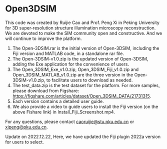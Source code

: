 # Open3DSIM
This code was created by Ruijie Cao and Prof. Peng Xi in Peking University for 3D super-resolution structure illumination microscopy reconstruction. We are devoted to make the SIM community open and constructive. And we will continue to improve the platform.

1.	The Open-3DSIM.rar is the initial version of Open-3DSIM, including the Fiji version and MATLAB code, in a standalone rar file.
2.	The Open-3DSIM-v1.0.zip is the updated version of Open-3DSIM, adding the Exe application for the convenience of users.
3.	The Open_3DSIM_Exe_v1.0.zip, Open_3DSIM_Fiji_v1.0.zip and Open_3DSIM_MATLAB_v1.0.zip are the three version in the Open-3DSIM-v1.0.zip, to facilitate users to download as needed.
4.	The test_data.zip is the test dataset for the platform. For more samples, please download from Figshare: https://figshare.com/articles/dataset/Open_3DSIM_DATA/21731315. 
5.	Each version contains a detailed user guide.
6.	We also provide a video to guide users to install the Fiji version (on the above Fishare link) in Install_Fiji_Screenshot.mp4.

For any questions, please contact caoruijie@stu.pku.edu.cn or xipeng@pku.edu.cn.

Update on 2022.12.22, Here, we have updated the Fiji plugin 2022a version for users to select.

